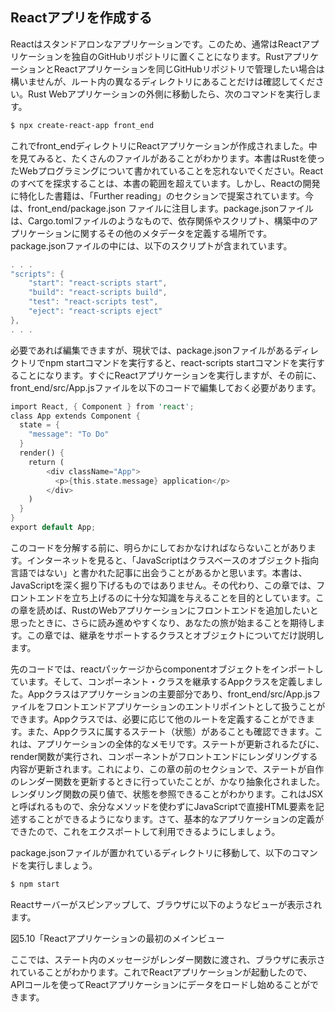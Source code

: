 ## Reactアプリを作成する

Reactはスタンドアロンなアプリケーションです。このため、通常はReactアプリケーションを独自のGitHubリポジトリに置くことになります。RustアプリケーションとReactアプリケーションを同じGitHubリポジトリで管理したい場合は構いませんが、ルート内の異なるディレクトリにあることだけは確認してください。Rust Webアプリケーションの外側に移動したら、次のコマンドを実行します。

```bash
$ npx create-react-app front_end
```

これでfront_endディレクトリにReactアプリケーションが作成されました。中を見てみると、たくさんのファイルがあることがわかります。本書はRustを使ったWebプログラミングについて書かれていることを忘れないでください。Reactのすべてを探求することは、本書の範囲を超えています。しかし、Reactの開発に特化した書籍は、「Further reading」のセクションで提案されています。今は、front_end/package.json ファイルに注目します。package.jsonファイルは、Cargo.tomlファイルのようなもので、依存関係やスクリプト、構築中のアプリケーションに関するその他のメタデータを定義する場所です。package.jsonファイルの中には、以下のスクリプトが含まれています。

```rust
. . .
"scripts": {
    "start": "react-scripts start",
    "build": "react-scripts build",
    "test": "react-scripts test",
    "eject": "react-scripts eject"
},
. . .
```

必要であれば編集できますが、現状では、package.jsonファイルがあるディレクトリでnpm startコマンドを実行すると、react-scripts startコマンドを実行することになります。すぐにReactアプリケーションを実行しますが、その前に、front_end/src/App.jsファイルを以下のコードで編集しておく必要があります。

```rust
import React, { Component } from 'react';
class App extends Component {
  state = {
    "message": "To Do"
  }
  render() {
    return (
        <div className="App">
          <p>{this.state.message} application</p>
        </div>
    )
  }
}
export default App;
```

このコードを分解する前に、明らかにしておかなければならないことがあります。インターネットを見ると、「JavaScriptはクラスベースのオブジェクト指向言語ではない」と書かれた記事に出会うことがあるかと思います。本書は、JavaScriptを深く掘り下げるものではありません。その代わり、この章では、フロントエンドを立ち上げるのに十分な知識を与えることを目的としています。この章を読めば、RustのWebアプリケーションにフロントエンドを追加したいと思ったときに、さらに読み進めやすくなり、あなたの旅が始まることを期待します。この章では、継承をサポートするクラスとオブジェクトについてだけ説明します。

先のコードでは、reactパッケージからcomponentオブジェクトをインポートしています。そして、コンポーネント・クラスを継承するAppクラスを定義しました。Appクラスはアプリケーションの主要部分であり、front_end/src/App.jsファイルをフロントエンドアプリケーションのエントリポイントとして扱うことができます。Appクラスでは、必要に応じて他のルートを定義することができます。また、Appクラスに属するステート（状態）があることも確認できます。これは、アプリケーションの全体的なメモリです。ステートが更新されるたびに、render関数が実行され、コンポーネントがフロントエンドにレンダリングする内容が更新されます。これにより、この章の前のセクションで、ステートが自作のレンダー関数を更新するときに行っていたことが、かなり抽象化されました。レンダリング関数の戻り値で、状態を参照できることがわかります。これはJSXと呼ばれるもので、余分なメソッドを使わずにJavaScriptで直接HTML要素を記述することができるようになります。さて、基本的なアプリケーションの定義ができたので、これをエクスポートして利用できるようにしましょう。

package.jsonファイルが置かれているディレクトリに移動して、以下のコマンドを実行しましょう。

```bash
$ npm start
```

Reactサーバーがスピンアップして、ブラウザに以下のようなビューが表示されます。


図5.10「Reactアプリケーションの最初のメインビュー

ここでは、ステート内のメッセージがレンダー関数に渡され、ブラウザに表示されていることがわかります。これでReactアプリケーションが起動したので、APIコールを使ってReactアプリケーションにデータをロードし始めることができます。
